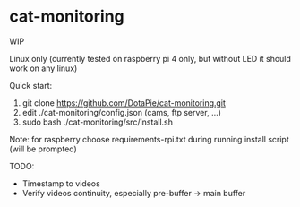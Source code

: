 # cat-monitoring

WIP

Linux only (currently tested on raspberry pi 4 only, but without LED it should work on any linux)

Quick start:
1) git clone https://github.com/DotaPie/cat-monitoring.git
2) edit ./cat-monitoring/config.json (cams, ftp server, ...)
3) sudo bash ./cat-monitoring/src/install.sh

Note: for raspberry choose requirements-rpi.txt during running install script (will be prompted)

TODO:
- Timestamp to videos
- Verify videos continuity, especially pre-buffer -> main buffer